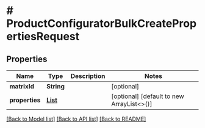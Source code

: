 # # ProductConfiguratorBulkCreatePropertiesRequest


## Properties 


Name | Type | Description | Notes
------------ | ------------- | ------------- | -------------
**matrixId**| **String** |   | [optional]
**properties**| [**List<ProductconfiguratorpropertyBulkCreateRequestCreateEntity>**](ProductconfiguratorpropertyBulkCreateRequestCreateEntity.md) |   | [optional] [default to new ArrayList<>()]


[[Back to Model list]](../../README.md#models) [[Back to API list]](../../README.md#endpoints) [[Back to README]](../../README.md)

